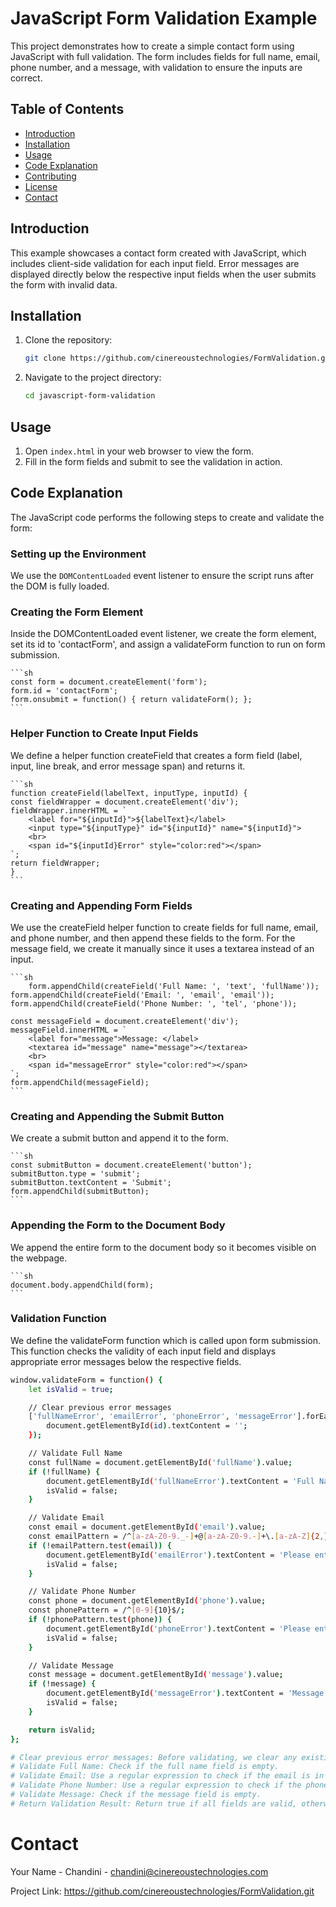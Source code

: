 # JavaScript Form Validation Example

This project demonstrates how to create a simple contact form using JavaScript with full validation. The form includes fields for full name, email, phone number, and a message, with validation to ensure the inputs are correct.

## Table of Contents

- [Introduction](#introduction)
- [Installation](#installation)
- [Usage](#usage)
- [Code Explanation](#code-explanation)
- [Contributing](#contributing)
- [License](#license)
- [Contact](#contact)

## Introduction

This example showcases a contact form created with JavaScript, which includes client-side validation for each input field. Error messages are displayed directly below the respective input fields when the user submits the form with invalid data.

## Installation

1. Clone the repository:
    ```sh
    git clone https://github.com/cinereoustechnologies/FormValidation.git
    ```
2. Navigate to the project directory:
    ```sh
    cd javascript-form-validation
    ```

## Usage

1. Open `index.html` in your web browser to view the form.
2. Fill in the form fields and submit to see the validation in action.

## Code Explanation

The JavaScript code performs the following steps to create and validate the form:

### Setting up the Environment

We use the `DOMContentLoaded` event listener to ensure the script runs after the DOM is fully loaded.

### Creating the Form Element 

Inside the DOMContentLoaded event listener, we create the form element, set its id to 'contactForm', and assign a validateForm function to run on form submission.
 
    ```sh
    const form = document.createElement('form');
    form.id = 'contactForm';
    form.onsubmit = function() { return validateForm(); };
    ```

### Helper Function to Create Input Fields

We define a helper function createField that creates a form field (label, input, line break, and error message span) and returns it.

    ```sh
    function createField(labelText, inputType, inputId) {
    const fieldWrapper = document.createElement('div');
    fieldWrapper.innerHTML = `
        <label for="${inputId}">${labelText}</label>
        <input type="${inputType}" id="${inputId}" name="${inputId}">
        <br>
        <span id="${inputId}Error" style="color:red"></span>
    `;
    return fieldWrapper;
    }
    ```

### Creating and Appending Form Fields

We use the createField helper function to create fields for full name, email, and phone number, and then append these fields to the form. For the message field, we create it manually since it uses a textarea instead of an input.

    ```sh
        form.appendChild(createField('Full Name: ', 'text', 'fullName'));
    form.appendChild(createField('Email: ', 'email', 'email'));
    form.appendChild(createField('Phone Number: ', 'tel', 'phone'));

    const messageField = document.createElement('div');
    messageField.innerHTML = `
        <label for="message">Message: </label>
        <textarea id="message" name="message"></textarea>
        <br>
        <span id="messageError" style="color:red"></span>
    `;
    form.appendChild(messageField);
    ```

### Creating and Appending the Submit Button

We create a submit button and append it to the form.

    ```sh 
    const submitButton = document.createElement('button');
    submitButton.type = 'submit';
    submitButton.textContent = 'Submit';
    form.appendChild(submitButton);
    ```
### Appending the Form to the Document Body

We append the entire form to the document body so it becomes visible on the webpage.

    ```sh
    document.body.appendChild(form);
    ```

### Validation Function

We define the validateForm function which is called upon form submission. This function checks the validity of each input field and displays appropriate error messages below the respective fields.
```sh
window.validateForm = function() {
    let isValid = true;

    // Clear previous error messages
    ['fullNameError', 'emailError', 'phoneError', 'messageError'].forEach(id => {
        document.getElementById(id).textContent = '';
    });

    // Validate Full Name
    const fullName = document.getElementById('fullName').value;
    if (!fullName) {
        document.getElementById('fullNameError').textContent = 'Full Name is required.';
        isValid = false;
    }

    // Validate Email
    const email = document.getElementById('email').value;
    const emailPattern = /^[a-zA-Z0-9._-]+@[a-zA-Z0-9.-]+\.[a-zA-Z]{2,}$/;
    if (!emailPattern.test(email)) {
        document.getElementById('emailError').textContent = 'Please enter a valid email address.';
        isValid = false;
    }

    // Validate Phone Number
    const phone = document.getElementById('phone').value;
    const phonePattern = /^[0-9]{10}$/;
    if (!phonePattern.test(phone)) {
        document.getElementById('phoneError').textContent = 'Please enter a valid 10-digit phone number.';
        isValid = false;
    }

    // Validate Message
    const message = document.getElementById('message').value;
    if (!message) {
        document.getElementById('messageError').textContent = 'Message is required.';
        isValid = false;
    }

    return isValid;
};
```
```sh
# Clear previous error messages: Before validating, we clear any existing error messages.
# Validate Full Name: Check if the full name field is empty.
# Validate Email: Use a regular expression to check if the email is in a valid format.
# Validate Phone Number: Use a regular expression to check if the phone number is a valid 10-digit number.
# Validate Message: Check if the message field is empty.
# Return Validation Result: Return true if all fields are valid, otherwise return false.
```

# Contact
 Your Name - Chandini  - chandini@cinereoustechnologies.com

Project Link: https://github.com/cinereoustechnologies/FormValidation.git





